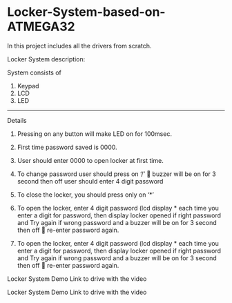 # Locker-System-based-on-ATMEGA32
In this project includes all the drivers from scratch.

Locker System description:

System consists of 

1. Keypad
2. LCD 
3. LED
-------------------
Details

1. Pressing on any button will make LED on for 100msec.
2. First time password saved is 0000.
3. User should enter 0000 to open locker at first time.
4. To change password user should press on ‘/’  buzzer will be on for 3 second
then off  user should enter 4 digit password

5. To close the locker, you should press only on ‘*’

6. To open the locker, enter 4 digit password (lcd display * each time you enter a
digit for password, then display locker opened if right password and Try again if
wrong password and a buzzer will be on for 3 second then off  re-enter
password again.

7. To open the locker, enter 4 digit password (lcd display * each time you enter a
digit for password, then display locker opened if right password and Try again if
wrong password and a buzzer will be on for 3 second then off  re-enter
password again.

Locker System Demo 
Link to drive with the video

Locker System Demo 
Link to drive with the video

